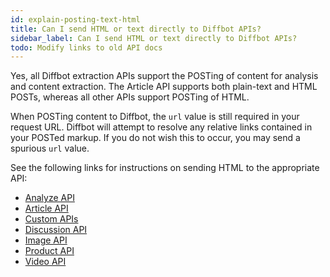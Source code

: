```yaml
---
id: explain-posting-text-html
title: Can I send HTML or text directly to Diffbot APIs?
sidebar_label: Can I send HTML or text directly to Diffbot APIs?
todo: Modify links to old API docs
---
```


<div class="entry-content">
		<p>Yes, all Diffbot extraction APIs support the POSTing of content for analysis and content extraction. The Article API supports both plain-text and HTML POSTs, whereas all other APIs support POSTing of HTML.</p>
<p>When POSTing content to Diffbot, the <code>url</code> value is still required in your request URL. Diffbot will attempt to resolve any relative links contained in your POSTed markup. If you do not wish this to occur, you may send a spurious <code>url</code> value.</p>
<p>See the following links for instructions on sending HTML to the appropriate API:</p>
<ul>
<li><a href="https://www.diffbot.com/dev/docs/analyze/#posting">Analyze API</a></li>
<li><a href="https://www.diffbot.com/dev/docs/article/#posting">Article API</a></li>
<li><a href="https://www.diffbot.com/dev/docs/custom/#posting">Custom APIs</a></li>
<li><a href="https://www.diffbot.com/dev/docs/discussion/#posting">Discussion API</a></li>
<li><a href="https://www.diffbot.com/dev/docs/image/#posting">Image API</a></li>
<li><a href="https://www.diffbot.com/dev/docs/product/#posting">Product API</a></li>
<li><a href="https://www.diffbot.com/dev/docs/video/#posting">Video API</a></li>
</ul>
			</div>
